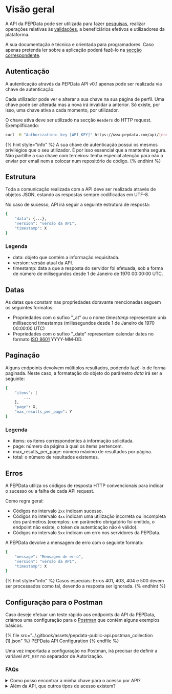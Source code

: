 # Visão geral

A API da PEPData pode ser utilizada para fazer [pesquisas](../a-aplicacao/pesquisa.md), realizar operações relativas às [validações](../a-aplicacao/validacoes/), a beneficiários efetivos e utilizadores da plataforma.&#x20;

A sua documentação é técnica e orientada para programadores. Caso apenas pretenda ler sobre a aplicação poderá fazê-lo na [secção correspondente](../a-aplicacao/validacoes/).

## Autenticação

A autenticação através da PEPData API v0.1 apenas pode ser realizada via chave de autenticação.&#x20;

Cada utilizador pode ver e alterar a sua chave na sua página de perfil. Uma chave pode ser alterada mas a nova irá invalidar a anterior. Só existe, por isso, uma chave ativa a cada momento, por utilizador.

O chave ativa deve ser utilizado na secção `Headers` do HTTP request. Exemplificando:

```bash
curl -H "Authorization: key [API_KEY]" https://www.pepdata.com/api/[endpoint_url]
```

{% hint style="info" %}
A sua chave de autenticação possui os mesmos privilégios que o seu utilizador. É por isso essencial que a mantenha segura. Não partilhe a sua chave com terceiros: tenha especial atenção para não a enviar por email nem a colocar num repositório de código.
{% endhint %}

## Estrutura

Toda a comunicação realizada com a API deve ser realizada através de objetos JSON, estando as respostas sempre codificadas em UTF-8.

No caso de sucesso, API irá seguir a seguinte estrutura de resposta:

```bash
{
    "data": {...},
    "version": "versão da API",
    "timestamp": X
}
```

### Legenda

* data: objeto que contém a informação requisitada.
* version: versão atual da API.
* timestamp: data a que a resposta do servidor foi efetuada, sob a forma de número de milisegundos desde 1 de Janeiro de 1970 00:00:00 UTC.

## Datas

As datas que constam nas propriedades doravante mencionadas seguem os seguintes formatos:

* Propriedades com o sufixo "\_at"  ou o nome _timestamp_ representam unix millisecond timestamps (milissegundos desde 1 de Janeiro de 1970 00:00:00 UTC)
* Propriedades com o sufixo "\_date" representam calendar dates no formato [ISO 8601](https://en.wikipedia.org/wiki/ISO\_8601) YYYY-MM-DD.

## Paginação

Alguns endpoints devolvem múltiplos resultados, podendo fazê-lo de forma paginada. Neste caso, a formatação do objeto do parâmetro _data_ irá ser a seguinte:

```bash
{
    "items": [
        ...
    ],
    "page": X,
    "max_results_per_page": Y
}
```

### Legenda

* items: os items correspondentes à informação solicitada.
* page: número da página à qual os items pertencem.
* max\_results\_per\_page: número máximo de resultados por página.
* total: o número de resultados existentes.

## Erros

A PEPData utiliza os códigos de resposta HTTP convencionais para indicar o sucesso ou a falha de cada API request.

Como regra geral:

* Códigos no intervalo `2xx` indicam sucesso.
* Códigos no intervalo `4xx` indicam uma utilização incorreta ou incompleta dos parâmetros.(exemplos: um parâmetro obrigatório foi omitido, o endpoint não existe, o token de autenticação não é válido).
* Códigos no intervalo `5xx` indicam um erro nos servidores da PEPData.

A PEPData devolve a mensagem de erro com o seguinte formato:

```bash
{
    "message": "Mensagem de erro",
    "version": "versão da API",
    "timestamp": X 
}
```

{% hint style="info" %}
Casos especiais: Erros 401, 403, 404 e 500 devem ser processados como tal, devendo a resposta ser ignorada.
{% endhint %}

## Configuração para o Postman

Caso deseje efetuar um teste rápido aos endpoints da API da PEPData, criámos uma configuração para o [Postman](https://www.postman.com/downloads/) que contém alguns exemplos básicos.

{% file src="../.gitbook/assets/pepdata-public-api.postman_collection (1).json" %}
PEPData API Configuration
{% endfile %}

Uma vez importada a configuração no Postman, irá precisar de definir a variável `API_KEY` no separador de Autorização.

### FAQs

<details>

<summary>Como posso encontrar a minha chave para o acesso por API?</summary>

A chave para aceder através da API está disponível no seu perfil. Basta gerá-la carregando no botão, e copiá-la para estabelecer a ligação que pretender.

</details>

<details>

<summary>Além da API, que outros tipos de acesso existem?</summary>

A PEPData dispões de três tipos de acessos. Pode aceder à aplicação através do nosso website, por ligação por API ou ainda através do download de lista. Este último acesso é normalmente utilizador por cliente com um maior número de dados.

</details>
